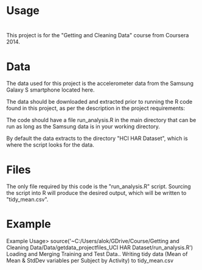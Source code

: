 

# **Usage**
 #
This project is for the "Getting and Cleaning Data" course from Coursera 2014.


# Data #
The data used for this project is the accelerometer data from the Samsung Galaxy S smartphone located here.

The data should be downloaded and extracted prior to running the R code found in this project, as per the description in the project requirements:


The code should have a file run_analysis.R in the main directory that can be run as long as the Samsung data is in your working directory. 

By default the data extracts to the directory "HCI HAR Dataset", which is where the script looks for the data.



# Files #
The only file required by this code is the "run_analysis.R" script. Sourcing the script into R will produce the desired output, which will be written to "tidy_mean.csv".

# Example #

Example Usage> source('~C:/Users/alok/GDrive/Course/Getting and Cleaning Data/Data/getdata_projectfiles_UCI HAR Dataset/run_analysis.R')
Loading and Merging Training and Test Data..
Writing tidy data (Mean of Mean & StdDev variables per Subject by Activity) to tidy_mean.csv

